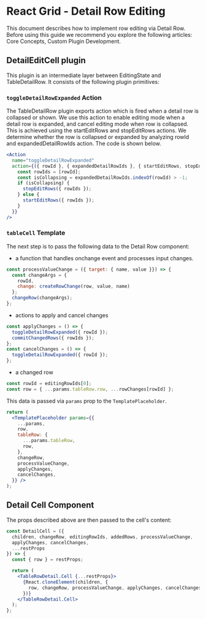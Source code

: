 # React Grid - Detail Row Editing

This document describes how to implement row editing via Detail Row. Before using this guide we recommend you explore the following articles: Core Concepts, Custom Plugin Development.

## DetailEditCell plugin
This plugin is an intermediate layer between EditingState and TableDetailRow. It consists of the following plugin primitives:

### `toggleDetailRowExpanded` Action
The TableDetailRow plugin exports action which is fired when a detail row is collapsed or shown. We use this action to enable editing mode when a detail row is expanded, and cancel editing mode when row is collapsed. This is achieved using the startEditRows and stopEditRows actions. We determine whether the row is collapsed or expanded by analyzing rowId and expandedDetailRowIds action. The code is shown below.

```jsx
<Action
  name="toggleDetailRowExpanded"
  action={({ rowId }, { expandedDetailRowIds }, { startEditRows, stopEditRows }) => {
    const rowIds = [rowId];
    const isCollapsing = expandedDetailRowIds.indexOf(rowId) > -1;
    if (isCollapsing) {
      stopEditRows({ rowIds });
    } else {
      startEditRows({ rowIds });
    }
  }}
/>
```

### `tableCell` Template
The next step is to pass the following data to the Detail Row component:
  - a function that handles onchange event and processes input changes.
```js
const processValueChange = ({ target: { name, value }}) => {
  const changeArgs = {
    rowId,
    change: createRowChange(row, value, name)
  };
  changeRow(changeArgs);
};
```

   - actions to apply and cancel changes
```js
const applyChanges = () => {
  toggleDetailRowExpanded({ rowId });
  commitChangedRows({ rowIds });
};
const cancelChanges = () => {
  toggleDetailRowExpanded({ rowId });
};
```

   - a changed row
```js
const rowId = editingRowIds[0];
const row = { ...params.tableRow.row, ...rowChanges[rowId] };
```

This data is passed via `params` prop to the `TemplatePlaceholder`.
```jsx
return (
  <TemplatePlaceholder params={{
    ...params,
    row,
    tableRow: {
      ...params.tableRow,
      row,
    },
    changeRow,
    processValueChange,
    applyChanges,
    cancelChanges,
  }} />
);
```

## Detail Cell Component
The props described above are then passed to the cell's content:
```jsx
const DetailCell = ({
  children, changeRow, editingRowIds, addedRows, processValueChange,
  applyChanges, cancelChanges,
  ...restProps
}) => {
  const { row } = restProps;

  return (
    <TableRowDetail.Cell {...restProps}>
      {React.cloneElement(children, {
        row, changeRow, processValueChange, applyChanges, cancelChanges,
      })}
    </TableRowDetail.Cell>
  );
};
```